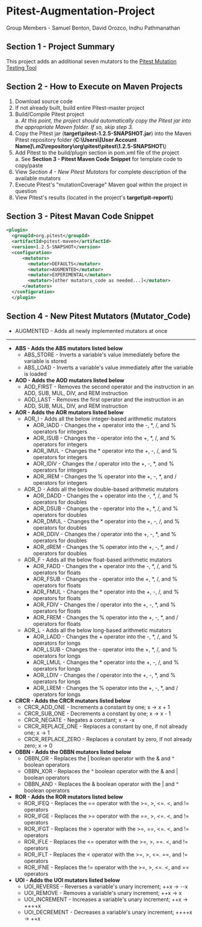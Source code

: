 # Pitest-Augmentation-Project
Group Members - Samuel Benton, David Orozco, Indhu Pathmanathan

## Section 1 - Project Summary
This project adds an additional seven mutators to the [Pitest Mutation Testing Tool](https://github.com/hcoles/pitest)

## Section 2 - How to Execute on Maven Projects
1. Download source code
2. If not already built, build entire Pitest-master project
3. Build/Compile Pitest project<br />
  a. <i>At this point, the project should automatically copy the Pitest jar into the appropriate Maven folder. If so, skip step 3.</i>
4. Copy the Pitest jar (<b>target\pitest-1.2.5-SNAPSHOT.jar</b>) into the Maven Pitest repository folder (<b>C:\Users\\[User Account Name]\\.m2\repository\org\pitest\pitest\1.2.5-SNAPSHOT\\</b>)
5. Add Pitest to the build/plugin section in pom.xml file of the project<br />
a. See <b>Section 3 - Pitest Maven Code Snippet</b> for template code to copy/paste
6. View <i>Section 4 - New Pitest Mutators</i> for complete description of the available mutators
7. Execute Pitest's "mutationCoverage" Maven goal within the project in question
8. View Pitest's results (located in the project's <b>target\pit-report\\</b>)

## Section 3 - Pitest Mavan Code Snippet

```xml
<plugin>
  <groupId>org.pitest</groupId>
  <artifactId>pitest-maven</artifactId>
  <version>1.2.5-SNAPSHOT</version>
  <configuration>
      <mutators>
        <mutator>DEFAULTS</mutator>
        <mutator>AUGMENTED</mutator>
        <mutator>EXPERIMENTAL</mutator>
        <mutator>[other mutators_code as needed...]</mutator>
      </mutators>
  </configuration>
  </plugin>
```

## Section 4 - New Pitest Mutators (Mutator_Code)

* AUGMENTED - Adds all newly implemented mutators at once
--------------------------------------------------------
* <b>ABS - Adds the ABS mutators listed below</b>
  * ABS_STORE - Inverts a variable's value immediately before the variable is stored
  * ABS_LOAD - Inverts a variable's value immediately after the variable is loaded
* <b>AOD - Adds the AOD mutators listed below</b>
  * AOD_FIRST - Removes the second operator and the instruction in an ADD, SUB, MUL, DIV, and REM instruction
  * AOD_LAST - Removes the first operator and the instruction in an ADD, SUB, MUL, DIV, and REM instruction
* <b>AOR - Adds the AOR mutators listed below</b>
  * AOR_I - Adds all the below integer-based arithmetic mutators
    * AOR_IADD - Changes the + operator into the -, *, /, and % operators for integers
    * AOR_ISUB - Changes the - operator into the +, *, /, and % operators for integers
    * AOR_IMUL - Changes the * operator into the +, -, /, and % operators for integers
    * AOR_IDIV - Changes the / operator into the +, -, *, and % operators for integers
    * AOR_IREM - Changes the % operator into the +, -, *, and / operators for integers
  * AOR_D - Adds all the below double-based arithmetic mutators
    * AOR_DADD - Changes the + operator into the -, *, /, and % operators for doubles
    * AOR_DSUB - Changes the - operator into the +, *, /, and % operators for doubles
    * AOR_DMUL - Changes the * operator into the +, -, /, and % operators for doubles
    * AOR_DDIV - Changes the / operator into the +, -, *, and % operators for doubles
    * AOR_dREM - Changes the % operator into the +, -, *, and / operators for doubles
  * AOR_F - Adds all the below float-based arithmetic mutators
    * AOR_FADD - Changes the + operator into the -, *, /, and % operators for floats
    * AOR_FSUB - Changes the - operator into the +, *, /, and % operators for floats
    * AOR_FMUL - Changes the * operator into the +, -, /, and % operators for floats
    * AOR_FDIV - Changes the / operator into the +, -, *, and % operators for floats
    * AOR_FREM - Changes the % operator into the +, -, *, and / operators for floats
  * AOR_L - Adds all the below long-based arithmetic mutators
    * AOR_LADD - Changes the + operator into the -, *, /, and % operators for longs
    * AOR_LSUB - Changes the - operator into the +, *, /, and % operators for longs
    * AOR_LMUL - Changes the * operator into the +, -, /, and % operators for longs
    * AOR_LDIV - Changes the / operator into the +, -, *, and % operators for longs
    * AOR_LREM - Changes the % operator into the +, -, *, and / operators for longs
* <b>CRCR - Adds the CRCR mutators listed below</b>
  * CRCR_ADD_ONE - Increments a constant by one; x -> x + 1
  * CRCR_SUB_ONE - Decrements a constant by one; x -> x - 1
  * CRCR_NEGATE - Negates a constant; x -> -x
  * CRCR_REPLACE_ONE - Replaces a constant by one, if not already one; x -> 1
  * CRCR_REPLACE_ZERO - Replaces a constant by zero, if not already zero; x -> 0
* <b>OBBN - Adds the OBBN mutators listed below</b>
  * OBBN_OR - Replaces the | boolean operator with the & and ^ boolean operators
  * OBBN_XOR - Replaces the ^ boolean operator with the & and | boolean operators
  * OBBN_AND - Replaces the & boolean operator with the | and ^ boolean operators
* <b>ROR - Adds the ROR mutators listed below</b>
  * ROR_IFEQ - Replaces the == operator with the >=, >, <=. <, and != operators
  * ROR_IFGE - Replaces the >= operator with the ==, >, <=. <, and != operators
  * ROR_IFGT - Replaces the > operator with the >=, ==, <=. <, and != operators
  * ROR_IFLE - Replaces the <= operator with the >=, >, ==. <, and != operators
  * ROR_IFLT - Replaces the < operator with the >=, >, <=. ==, and != operators
  * ROR_IFNE - Replaces the != operator with the >=, >, <=. <, and == operators
* <b>UOI - Adds the UOI mutators listed below</b>
  * UOI_REVERSE - Reverses a variable's unary increment; ++x -> --x
  * UOI_REMOVE - Removes a variable's unary increment; ++x -> x
  * UOI_INCREMENT - Increases a variable's unary increment; ++x -> ++++x
  * UOI_DECREMENT - Decreases a variable's unary increment; ++++x -> ++x

